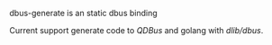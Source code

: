 dbus-generate is an static dbus binding

Current support generate code to  *QDBus* and golang with *dlib/dbus*.
